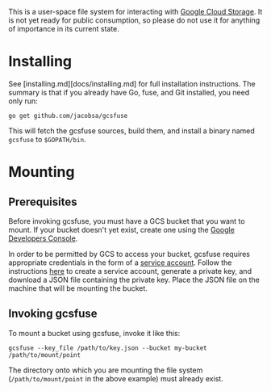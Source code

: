 This is a user-space file system for interacting with [Google Cloud
Storage][gcs]. It is not yet ready for public consumption, so please do not use
it for anything of importance in its current state.

[gcs]: https://cloud.google.com/storage/docs


# Installing

See [installing.md][docs/installing.md] for full installation instructions. The summary is that if
you already have Go, fuse, and Git installed, you need only run:

[installing.md]: https://github.com/jacobsa/gcsfuse/blob/master/docs/installing.md

```
go get github.com/jacobsa/gcsfuse
```

This will fetch the gcsfuse sources, build them, and install a binary named
`gcsfuse` to `$GOPATH/bin`.


# Mounting

## Prerequisites

Before invoking gcsfuse, you must have a GCS bucket that you want to mount. If
your bucket doesn't yet exist, create one using the
[Google Developers Console][console].

In order to be permitted by GCS to access your bucket, gcsfuse requires
appropriate credentials in the form of a [service account][]. Follow the
instructions [here][create-key] to create a service account, generate a private
key, and download a JSON file containing the private key. Place the JSON file on
the machine that will be mounting the bucket.

[console]: https://console.developers.google.com/project/_/storage/browser
[service account]: https://cloud.google.com/storage/docs/authentication#service_accounts
[create-key]: https://cloud.google.com/storage/docs/authentication#generating-a-private-key

## Invoking gcsfuse

To mount a bucket using gcsfuse, invoke it like this:

```
gcsfuse --key_file /path/to/key.json --bucket my-bucket /path/to/mount/point
```

The directory onto which you are mounting the file system
(`/path/to/mount/point` in the above example) must already exist.
